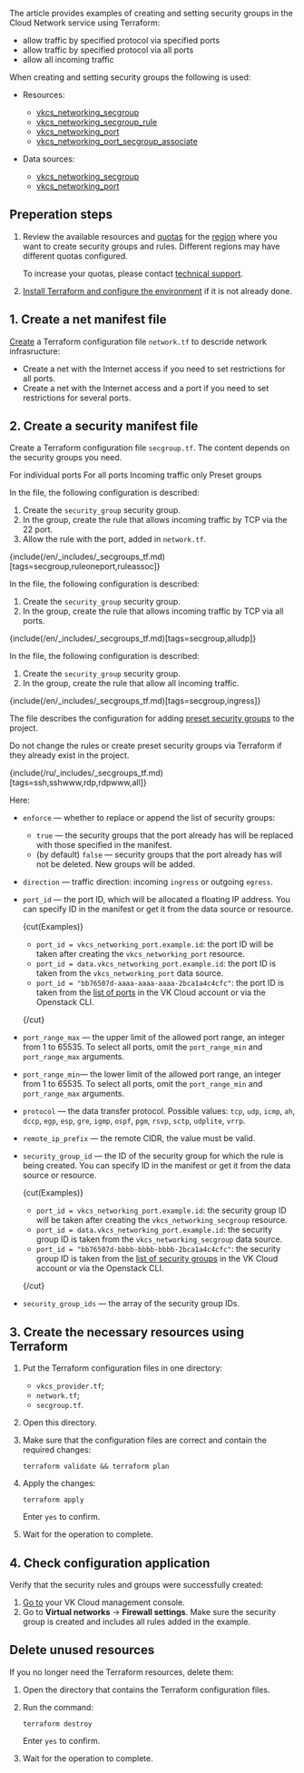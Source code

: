 The article provides examples of creating and setting security groups in the Cloud Network service using Terraform:

- allow traffic by specified protocol via specified ports
- allow traffic by specified protocol via all ports
- allow all incoming traffic

When creating and setting security groups the following is used:

- Resources:

  - [vkcs_networking_secgroup](https://github.com/vk-cs/terraform-provider-vkcs/blob/master/docs/resources/networking_secgroup.md)
  - [vkcs_networking_secgroup_rule](https://github.com/vk-cs/terraform-provider-vkcs/blob/master/docs/resources/networking_secgroup_rule.md)
  - [vkcs_networking_port](https://github.com/vk-cs/terraform-provider-vkcs/blob/master/docs/resources/networking_port.md)
  - [vkcs_networking_port_secgroup_associate](https://github.com/vk-cs/terraform-provider-vkcs/blob/master/docs/resources/networking_port_secgroup_associate.md)

- Data sources:

  - [vkcs_networking_secgroup](https://github.com/vk-cs/terraform-provider-vkcs/blob/master/docs/data-sources/networking_secgroup.md)
  - [vkcs_networking_port](https://github.com/vk-cs/terraform-provider-vkcs/blob/master/docs/data-sources/networking_port.md)

## Preperation steps

1. Review the available resources and [quotas](/en/tools-for-using-services/account/concepts/quotasandlimits) for the [region](/en/tools-for-using-services/account/concepts/regions) where you want to create security groups and rules. Different regions may have different quotas configured.

   To increase your quotas, please contact [technical support](mailto:support@mcs.mail.ru).

1. [Install Terraform and configure the environment](/en/tools-for-using-services/terraform/quick-start) if it is not already done.

## 1. Create a net manifest file

[Create](../network) a Terraform configuration file `network.tf` to descride network infrasructure:

- Create a net with the Internet access if you need to set restrictions for all ports.
- Create a net with the Internet access and a port if you need to set restrictions for several ports.

## 2. Create a security manifest file

Create a Terraform configuration file `secgroup.tf`.  The content depends on the security groups you need.

<tabs>
<tablist>
<tab>For individual ports</tab>
<tab>For all ports</tab>
<tab>Incoming traffic only</tab>
<tab>Preset groups</tab>
</tablist>
<tabpanel>

In the file, the following configuration is described:

  1. Create the `security_group` security group.
  1. In the group, create the rule that allows incoming traffic by TCP via the 22 port.
  1. Allow the rule with the port, added in `network.tf`.

  {include(/en/_includes/_secgroups_tf.md)[tags=secgroup,ruleoneport,ruleassoc]}

</tabpanel>
<tabpanel>

In the file, the following configuration is described:

  1. Create the `security_group` security group.
  1. In the group, create the rule that allows incoming traffic by TCP via all ports.

  {include(/en/_includes/_secgroups_tf.md)[tags=secgroup,alludp]}

</tabpanel>
<tabpanel>

In the file, the following configuration is described:

  1. Create the `security_group` security group.
  1. In the group, create the rule that allow all incoming traffic.

  {include(/en/_includes/_secgroups_tf.md)[tags=secgroup,ingress]}

</tabpanel>
<tabpanel>

The file describes the configuration for adding [preset security groups](/ru/networks/vnet/concepts/traffic-limiting#secgroups) to the project.

<warn>

Do not change the rules or create preset security groups via Terraform if they already exist in the project.

</warn>

{include(/ru/_includes/_secgroups_tf.md)[tags=ssh,sshwww,rdp,rdpwww,all]}

</tabpanel>
</tabs>

Here:

- `enforce` — whether to replace or append the list of security groups:

  - `true` — the security groups that the port already has will be replaced with those specified in the manifest.
  - (by default) `false` — security groups that the port already has will not be deleted. New groups will be added.

- `direction` — traffic direction: incoming `ingress` or outgoing `egress`.

- `port_id` — the port ID, which will be allocated a floating IP address. You can specify ID in the manifest or get it from the data source or resource.

  {cut(Examples)}

  - `port_id = vkcs_networking_port.example.id`: the port ID will be taken after creating the `vkcs_networking_port` resource.
  - `port_id = data.vkcs_networking_port.example.id`: the port ID is taken from the `vkcs_networking_port` data source.
  - `port_id = "bb76507d-aaaa-aaaa-aaaa-2bca1a4c4cfc"`: the port ID is taken from the [list of ports](/en/networks/vnet/instructions/ports#viewing_a_list_of_ports_and_port_information) in the VK Cloud account or via the Openstack CLI.

  {/cut}

- `port_range_max` — the upper limit of the allowed port range, an integer from 1 to 65535. To select all ports, omit the `port_range_min` and `port_range_max` arguments.

- `port_range_min`— the lower limit of the allowed port range, an integer from 1 to 65535. To select all ports, omit the `port_range_min` and `port_range_max` arguments.

- `protocol` — the data transfer protocol. Possible values: `tcp`, `udp`, `icmp`, `ah`, `dccp`, `egp`, `esp`, `gre`, `igmp`, `ospf`, `pgm`, `rsvp`, `sctp`, `udplite`, `vrrp`.

- `remote_ip_prefix` — the remote CIDR, the value must be valid.

- `security_group_id` — the ID of the security group for which the rule is being created. You can specify ID in the manifest or get it from the data source or resource.

  {cut(Examples)}

  - `port_id = vkcs_networking_port.example.id`: the security group ID will be taken after creating the `vkcs_networking_secgroup` resource.
  - `port_id = data.vkcs_networking_port.example.id`: the security group ID is taken from the `vkcs_networking_secgroup` data source.
  - `port_id = "bb76507d-bbbb-bbbb-bbbb-2bca1a4c4cfc"`: the security group ID is taken from the [list of security groups](/en/networks/vnet/instructions/secgroups#view-secgroups) in the VK Cloud account or via the Openstack CLI.

  {/cut}

- `security_group_ids` — the array of the security group IDs.

## 3. Create the necessary resources using Terraform

1. Put the Terraform configuration files in one directory:

   - `vkcs_provider.tf`;
   - `network.tf`;
   - `secgroup.tf`.

1. Open this directory.
1. Make sure that the configuration files are correct and contain the required changes:

   ```console
   terraform validate && terraform plan
   ```

1. Apply the changes:

   ```console
   terraform apply
   ```

   Enter `yes` to confirm.

1. Wait for the operation to complete.

## 4. Check configuration application

Verify that the security rules and groups were successfully created:

1. [Go to](https://cloud.vk.com/app/en) your VK Cloud management console.
1. Go to **Virtual networks** → **Firewall settings**. Make sure the security group is created and includes all rules added in the example.

## Delete unused resources

If you no longer need the Terraform resources, delete them:

1. Open the directory that contains the Terraform configuration files.
1. Run the command:

   ```console
   terraform destroy
   ```

   Enter `yes` to confirm.

1. Wait for the operation to complete.
